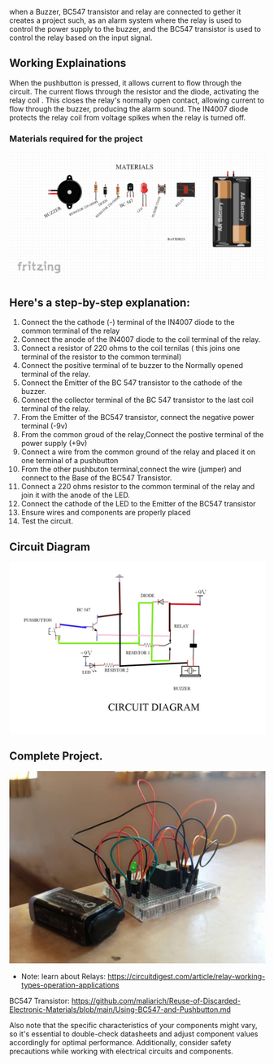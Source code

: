 when a Buzzer, BC547 transistor and relay are connected to gether it creates a project such,
 as an alarm system where the relay is used to control the power supply to the buzzer,
and the BC547 transistor is used to control the relay based on the input signal.


## Working Explainations

When the pushbutton is pressed, it allows current to flow through the circuit. 
The current flows through the resistor and the diode, activating the relay coil
. This closes the relay's normally open contact, allowing current to flow through the buzzer, producing the alarm sound.
 The IN4007 diode protects the relay coil from voltage spikes when the relay is turned off.

### Materials required for the project

 ![materials for the circuit](/images/materialss.jpg)

##  Here's a step-by-step explanation:

1. Connect the the cathode (-) terminal of the  IN4007 diode to the common terminal of the relay 
2. Connect the anode of the  IN4007 diode to the coil terminal of the relay.
3. Connect a resistor of 220 ohms to the coil ternilas ( this joins one terminal of the resistor to the common terminal) 
4. Connect the positive terminal of te buzzer to the Normally opened terminal of the relay.
5. Connect the Emitter of the BC 547 transistor to the cathode of the buzzer.
6. Connect the collector terminal of the BC 547 transistor to the last coil terminal of the relay.
7. From the Emitter of the BC547 transistor, connect the negative power terminal (-9v)
8. From the common groud of the relay,Connect the postive terminal of the power supply (+9v) 
9. Connect a wire from the common ground of the relay and placed it on one terminal of a pushbutton 
10. From the other pushbuton terminal,connect the wire (jumper) and connect to the Base of the BC547 Transistor.
11. Connect a 220 ohms resistor to the common terminal of the relay and join it with the anode of the LED.
12. Connect the cathode of the LED to the Emitter of the BC547 transistor 
13. Ensure wires and components are properly placed 
14. Test the circuit.

##  Circuit Diagram 
 ![the circuit Diagram](/images/Relay%20Circuittt.jpg)

## Complete Project.
 ![Components for the circuit](/images/complete%20c%201.jpg)

* Note: 
 learn about Relays: https://circuitdigest.com/article/relay-working-types-operation-applications

 BC547 Transistor:
https://github.com/maliarich/Reuse-of-Discarded-Electronic-Materials/blob/main/Using-BC547-and-Pushbutton.md

Also note that the specific characteristics of your components might vary,
 so it's essential to double-check datasheets and adjust component values accordingly for optimal performance. Additionally,
 consider safety precautions while working with electrical circuits and components.
